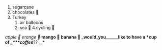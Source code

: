 1. sugarcane
2. chocolates 🍫
3. Turkey
   1. air balloons 
   2. sea 🚢
4.cycling 🚴

*apple 🍎*
*orange 🍊*
__mango 🥭__
__banana 🍌__
___would_you______like to have a ***cup of __***coffee_**__?? __*
